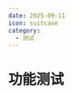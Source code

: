 ```yaml
---
date: 2025-09-11
icon: suitcase
category:
  - 测试
---
```


# 功能测试

<Comment />

<script setup>
import Comment from "@Comment";
</script>
